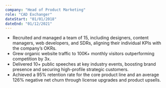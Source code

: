 ```yaml
---
company: "Head of Product Marketing"
role: "CAD Exchanger"
dateStart: "01/01/2018"
dateEnd: "01/12/2021"
---
```


- Recruited and managed a team of 15, including designers, content managers, web developers, and SDRs, aligning their individual KPIs with the company’s OKRs.
- Grew organic website traffic to 100K+ monthly visitors outperforming competition by 3x.
- Delivered 10+ public speeches at key industry events, boosting brand presence and securing high-profile strategic customers.
- Achieved a 95% retention rate for the core product line and an average 126% negative net churn through license upgrades and product upsells.

